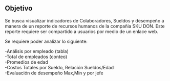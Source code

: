 ## Objetivo

Se busca visualizar indicadores de Colaboradores, Sueldos y desempeño a manera de un reporte de recursos humanos de la compañia SKU DON.
Este reporte requiere ser compartido a usuarios por medio de un enlace web. <br />

Se requiere poder analizar lo siguiente: <br />

-Análisis por empleado (tabla) <br />
-Total de empleados (conteo) <br />
-Promedios de edad <br />
-Costos Totales por Sueldo, Relación Sueldos/Edad <br />
-Evaluación de desempeño Max,Min y por jefe

